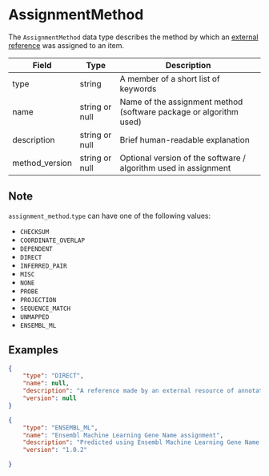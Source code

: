 # AssignmentMethod
The `AssignmentMethod` data type describes the method by which an [external reference](./external_reference.md) was assigned to an item.

| Field           | Type           | Description                                                        |
|-----------------|----------------|--------------------------------------------------------------------|
| type            | string         | A member of a short list of keywords
| name            | string or null | Name of the assignment method (software package or algorithm used)
| description     | string or null | Brief human-readable explanation
| method_version  | string or null | Optional version of the software / algorithm used in assignment

## Note
`assignment_method`.`type` can have one of the following values:
  - `CHECKSUM`
  - `COORDINATE_OVERLAP`
  - `DEPENDENT`
  - `DIRECT`
  - `INFERRED_PAIR`
  - `MISC`
  - `NONE`
  - `PROBE`
  - `PROJECTION`
  - `SEQUENCE_MATCH`
  - `UNMAPPED`
  - `ENSEMBL_ML`


## Examples
```json
{
    "type": "DIRECT",
    "name": null,
    "description": "A reference made by an external resource of annotation to an Ensembl feature that Ensembl imports without modification",
    "version": null
}
```

```json
{
    "type": "ENSEMBL_ML",
    "name": "Ensembl Machine Learning Gene Name assignment",
    "description": "Predicted using Ensembl Machine Learning Gene Name assignment method",
    "version": "1.0.2"

}
```
